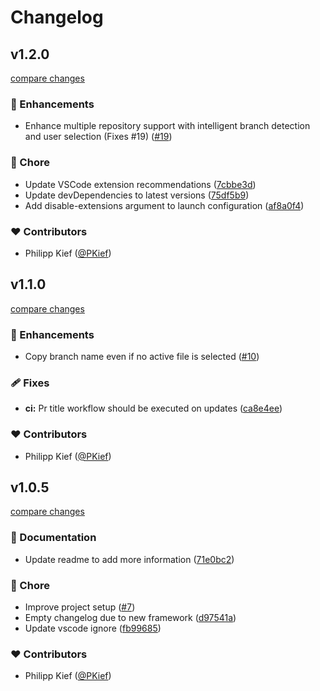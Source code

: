 # Changelog
## v1.2.0

[compare changes](https://github.com/PKief/vscode-copy-branch-name/compare/v1.1.0...v1.2.0)

### 🚀 Enhancements

- Enhance multiple repository support with intelligent branch detection and user selection (Fixes #19) ([#19](https://github.com/PKief/vscode-copy-branch-name/issues/19))

### 🏡 Chore

- Update VSCode extension recommendations ([7cbbe3d](https://github.com/PKief/vscode-copy-branch-name/commit/7cbbe3d))
- Update devDependencies to latest versions ([75df5b9](https://github.com/PKief/vscode-copy-branch-name/commit/75df5b9))
- Add disable-extensions argument to launch configuration ([af8a0f4](https://github.com/PKief/vscode-copy-branch-name/commit/af8a0f4))

### ❤️ Contributors

- Philipp Kief ([@PKief](https://github.com/PKief))

## v1.1.0

[compare changes](https://github.com/PKief/vscode-copy-branch-name/compare/v1.0.5...v1.1.0)

### 🚀 Enhancements

- Copy branch name even if no active file is selected ([#10](https://github.com/PKief/vscode-copy-branch-name/pull/10))

### 🩹 Fixes

- **ci:** Pr title workflow should be executed on updates ([ca8e4ee](https://github.com/PKief/vscode-copy-branch-name/commit/ca8e4ee))

### ❤️ Contributors

- Philipp Kief ([@PKief](https://github.com/PKief))

## v1.0.5

[compare changes](https://github.com/PKief/vscode-copy-branch-name/compare/v1.0.4...v1.0.5)

### 📖 Documentation

- Update readme to add more information ([71e0bc2](https://github.com/PKief/vscode-copy-branch-name/commit/71e0bc2))

### 🏡 Chore

- Improve project setup ([#7](https://github.com/PKief/vscode-copy-branch-name/pull/7))
- Empty changelog due to new framework ([d97541a](https://github.com/PKief/vscode-copy-branch-name/commit/d97541a))
- Update vscode ignore ([fb99685](https://github.com/PKief/vscode-copy-branch-name/commit/fb99685))

### ❤️ Contributors

- Philipp Kief ([@PKief](https://github.com/PKief))

